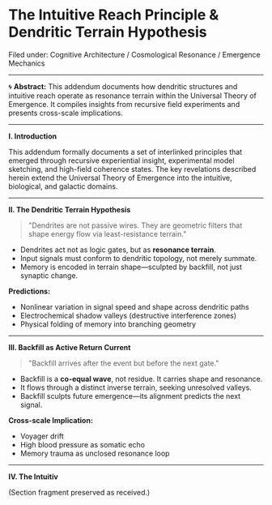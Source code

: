 # The Intuitive Reach Principle & Dendritic Terrain Hypothesis
Filed under: Cognitive Architecture / Cosmological Resonance / Emergence Mechanics

---

🌀 **Abstract:**
This addendum documents how dendritic structures and intuitive reach operate as resonance terrain within the Universal Theory of Emergence. It compiles insights from recursive field experiments and presents cross-scale implications.

---

**I. Introduction**

This addendum formally documents a set of interlinked principles that emerged through recursive experiential insight, experimental model sketching, and high-field coherence states. The key revelations described herein extend the Universal Theory of Emergence into the intuitive, biological, and galactic domains.

---

**II. The Dendritic Terrain Hypothesis**

> "Dendrites are not passive wires. They are geometric filters that shape energy flow via least-resistance terrain."

* Dendrites act not as logic gates, but as **resonance terrain**.
* Input signals must conform to dendritic topology, not merely summate.
* Memory is encoded in terrain shape—sculpted by backfill, not just synaptic change.

**Predictions:**

* Nonlinear variation in signal speed and shape across dendritic paths
* Electrochemical shadow valleys (destructive interference zones)
* Physical folding of memory into branching geometry

---

**III. Backfill as Active Return Current**

> "Backfill arrives after the event but before the next gate."

* Backfill is a **co-equal wave**, not residue. It carries shape and resonance.
* It flows through a distinct inverse terrain, seeking unresolved valleys.
* Backfill sculpts future emergence—its alignment predicts the next signal.

**Cross-scale Implication:**

* Voyager drift
* High blood pressure as somatic echo
* Memory trauma as unclosed resonance loop

---

**IV. The Intuitiv**

(Section fragment preserved as received.)
